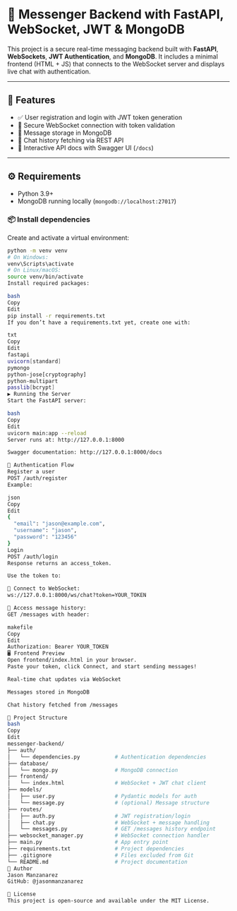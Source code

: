 # 💬 Messenger Backend with FastAPI, WebSocket, JWT & MongoDB

This project is a secure real-time messaging backend built with **FastAPI**, **WebSockets**, **JWT Authentication**, and **MongoDB**. It includes a minimal frontend (HTML + JS) that connects to the WebSocket server and displays live chat with authentication.

---

## 🚀 Features

- ✅ User registration and login with JWT token generation
- 🔐 Secure WebSocket connection with token validation
- 💾 Message storage in MongoDB
- 📜 Chat history fetching via REST API
- 🧪 Interactive API docs with Swagger UI (`/docs`)

---

## ⚙️ Requirements

- Python 3.9+
- MongoDB running locally (`mongodb://localhost:27017`)

### 📦 Install dependencies

Create and activate a virtual environment:

```bash
python -m venv venv
# On Windows:
venv\Scripts\activate
# On Linux/macOS:
source venv/bin/activate
Install required packages:

bash
Copy
Edit
pip install -r requirements.txt
If you don’t have a requirements.txt yet, create one with:

txt
Copy
Edit
fastapi
uvicorn[standard]
pymongo
python-jose[cryptography]
python-multipart
passlib[bcrypt]
▶️ Running the Server
Start the FastAPI server:

bash
Copy
Edit
uvicorn main:app --reload
Server runs at: http://127.0.0.1:8000

Swagger documentation: http://127.0.0.1:8000/docs

🔐 Authentication Flow
Register a user
POST /auth/register
Example:

json
Copy
Edit
{
  "email": "jason@example.com",
  "username": "jason",
  "password": "123456"
}
Login
POST /auth/login
Response returns an access_token.

Use the token to:

🔌 Connect to WebSocket:
ws://127.0.0.1:8000/ws/chat?token=YOUR_TOKEN

📜 Access message history:
GET /messages with header:

makefile
Copy
Edit
Authorization: Bearer YOUR_TOKEN
🖥️ Frontend Preview
Open frontend/index.html in your browser.
Paste your token, click Connect, and start sending messages!

Real-time chat updates via WebSocket

Messages stored in MongoDB

Chat history fetched from /messages

📁 Project Structure
bash
Copy
Edit
messenger-backend/
├── auth/
│   └── dependencies.py           # Authentication dependencies
├── database/
│   └── mongo.py                  # MongoDB connection
├── frontend/
│   └── index.html                # WebSocket + JWT chat client
├── models/
│   ├── user.py                   # Pydantic models for auth
│   └── message.py                # (optional) Message structure
├── routes/
│   ├── auth.py                   # JWT registration/login
│   ├── chat.py                   # WebSocket + message handling
│   └── messages.py               # GET /messages history endpoint
├── websocket_manager.py          # WebSocket connection handler
├── main.py                       # App entry point
├── requirements.txt              # Project dependencies
├── .gitignore                    # Files excluded from Git
└── README.md                     # Project documentation
📌 Author
Jason Manzanarez
GitHub: @jasonmanzanarez

📜 License
This project is open-source and available under the MIT License.